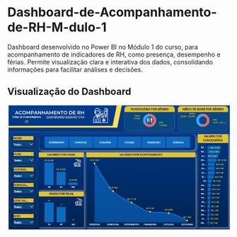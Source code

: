 # Dashboard-de-Acompanhamento-de-RH-M-dulo-1
Dashboard desenvolvido no Power BI no Módulo 1 do curso, para acompanhamento de indicadores de RH, como presença, desempenho e férias. Permite visualização clara e interativa dos dados, consolidando informações para facilitar análises e decisões.

## Visualização do Dashboard

![Screenshot do Dashboard](Projeto_Modulo1.png)

